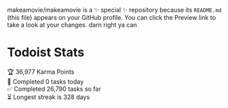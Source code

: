 makeamovie/makeamovie is a ✨ special ✨ repository because its `README.md` (this file) appears on your GitHub profile.
You can click the Preview link to take a look at your changes. darn right ya can

# Todoist Stats

<!-- TODO-IST:START -->
🏆  36,977 Karma Points           
🌸  Completed 0 tasks today           
✅  Completed 26,790 tasks so far           
⏳  Longest streak is 328 days
<!-- TODO-IST:END -->